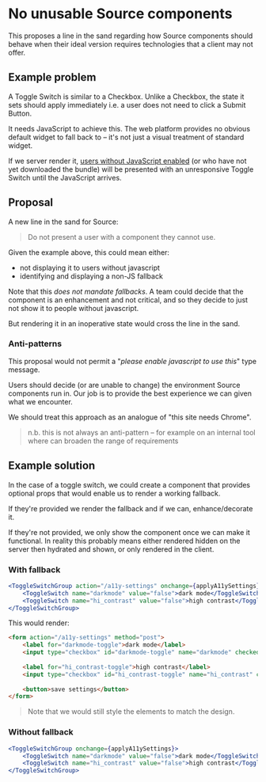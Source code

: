 # No unusable Source components

This proposes a line in the sand regarding how Source components should behave when their ideal version requires technologies that a client may not offer.

## Example problem

A Toggle Switch is similar to a Checkbox. Unlike a Checkbox, the state it sets should apply immediately i.e. a user does not need to click a Submit Button.

It needs JavaScript to achieve this. The web platform provides no obvious default widget to fall back to – it's not just a visual treatment of standard widget.

If we server render it, [users without JavaScript enabled](https://kryogenix.org/code/browser/everyonehasjs.html) (or who have not yet downloaded the bundle) will be presented with an unresponsive Toggle Switch until the JavaScript arrives.

## Proposal

A new line in the sand for Source: 

> Do not present a user with a component they cannot use.

Given the example above, this could mean either:

- not displaying it to users without javascript
- identifying and displaying a non-JS fallback

Note that this *does not mandate fallbacks*. A team could decide that the component is an enhancement and not critical, and so they decide to just not show it to people without javascript.

But rendering it in an inoperative state would cross the line in the sand. 

### Anti-patterns

This proposal would not permit a "*please enable javascript to use this*" type message.

Users should decide (or are unable to change) the environment Source components run in. Our job is to provide the best experience we can given what we encounter. 

We should treat this approach as an analogue of "this site needs Chrome".

> n.b. this is not always an anti-pattern – for example on an internal tool where can broaden the range of requirements

## Example solution

In the case of a toggle switch, we could create a component that provides optional props that would enable us to render a working fallback. 

If they're provided we render the fallback and if we can, enhance/decorate it.

If they're not provided, we only show the component once we can make it functional. In reality this probably means either rendered hidden on the server then hydrated and shown, or only rendered in the client.


### With fallback
```jsx
<ToggleSwitchGroup action="/a11y-settings" onchange={applyA11ySettings} submitMessage="save settings">
	<ToggleSwitch name="darkmode" value="false">dark mode</ToggleSwitch>
	<ToggleSwitch name="hi_contrast" value="false">high contrast</ToggleSwitch>
</ToggleSwitchGroup>
```
This would render:
```html
<form action="/a11y-settings" method="post">
	<label for="darkmode-toggle">dark mode</label>
	<input type="checkbox" id="darkmode-toggle" name="darkmode" checked="false" />
	
	<label for="hi_contrast-toggle">high contrast</label>
	<input type="checkbox" id="hi_contrast-toggle" name="hi_contrast" checked="false" />
	
	<button>save settings</button>
</form>
```

> Note that we would still style the elements to match the design.

### Without fallback
```jsx
<ToggleSwitchGroup onchange={applyA11ySettings}>
	<ToggleSwitch name="darkmode" value="false">dark mode</ToggleSwitch>
	<ToggleSwitch name="hi_contrast" value="false">high contrast</ToggleSwitch>
</ToggleSwitchGroup>
```
